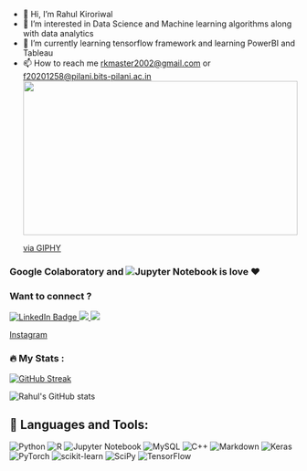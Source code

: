- 👋 Hi, I’m Rahul Kiroriwal
- 👀 I’m interested in Data Science and Machine learning algorithms along with data analytics
- 🌱 I’m currently learning tensorflow framework and learning PowerBI and Tableau 
- 📫 How to reach me rkmaster2002@gmail.com or f20201258@pilani.bits-pilani.ac.in  
<img src="https://giphy.com/embed/RbDKaczqWovIugyJmW" width="480" height="270" frameBorder="0" class="giphy-embed" allowFullScreen></img><p><a href="https://giphy.com/gifs/looneytunesworldofmayhem-world-of-mayhem-looney-tunes-ltwom-RbDKaczqWovIugyJmW">via GIPHY</a></p>



### Google Colaboratory and ![Jupyter Notebook](https://img.shields.io/badge/jupyter-%23FA0F00.svg?style=for-the-badge&logo=jupyter&logoColor=white) is love :heart:

### Want to connect ?  
<div id="badges">
  <a href="https://www.linkedin.com/in/rahul-kiroriwal-333936215/">
    <img src="https://img.shields.io/badge/LinkedIn-blue?style=for-the-badge&logo=linkedin&logoColor=white" alt="LinkedIn Badge"/>
  </a>
<a href="mailto:rkmaster2002@gmail.com?"><img src="https://img.shields.io/badge/gmail-%23DD0031.svg?&style=for-the-badge&logo=gmail&logoColor=white"/>
	</a>
<a href="https://www.instagram.com/manwithabazooka/"><img src="https://img.shields.io/badge/Instagram-E4405F?style=for-the-badge&logo=instagram&logoColor=white	"/>
</a>
</div>




[Instagram](https://www.instagram.com/manwithabazooka/) 


### :fire: My Stats : 

[![GitHub Streak](http://github-readme-streak-stats.herokuapp.com?user=Rkinbag&theme=dracula&background=000000)](https://git.io/streak-stats)  

![Rahul's GitHub stats](https://github-readme-stats.vercel.app/api?username=Rkinbag&show_icons=true&theme=radical)








## 🧰 Languages and Tools:  
![Python](https://img.shields.io/badge/python-3670A0?style=for-the-badge&logo=python&logoColor=ffdd54)
![R](https://img.shields.io/badge/r-%23276DC3.svg?style=for-the-badge&logo=r&logoColor=white)
![Jupyter Notebook](https://img.shields.io/badge/jupyter-%23FA0F00.svg?style=for-the-badge&logo=jupyter&logoColor=white)
![MySQL](https://img.shields.io/badge/mysql-%2300f.svg?style=for-the-badge&logo=mysql&logoColor=white)
![C++](https://img.shields.io/badge/c++-%2300599C.svg?style=for-the-badge&logo=c%2B%2B&logoColor=white)
![Markdown](https://img.shields.io/badge/markdown-%23000000.svg?style=for-the-badge&logo=markdown&logoColor=white)
![Keras](https://img.shields.io/badge/Keras-%23D00000.svg?style=for-the-badge&logo=Keras&logoColor=white)
![PyTorch](https://img.shields.io/badge/PyTorch-%23EE4C2C.svg?style=for-the-badge&logo=PyTorch&logoColor=white)
![scikit-learn](https://img.shields.io/badge/scikit--learn-%23F7931E.svg?style=for-the-badge&logo=scikit-learn&logoColor=white)
![SciPy](https://img.shields.io/badge/SciPy-%230C55A5.svg?style=for-the-badge&logo=scipy&logoColor=%white)
![TensorFlow](https://img.shields.io/badge/TensorFlow-%23FF6F00.svg?style=for-the-badge&logo=TensorFlow&logoColor=white)


	




<!---
Rkinbag/Rkinbag is a ✨ special ✨ repository because its `README.md` (this file) appears on your GitHub profile.
You can click the Preview link to take a look at your changes.
--->
